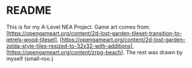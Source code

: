 # README

This is for my A-Level NEA Project.
Game art comes from: 
[https://opengameart.org/content/2d-lost-garden-tileset-transition-to-jetrels-wood-tileset], 
[https://opengameart.org/content/2d-lost-garden-zelda-style-tiles-resized-to-32x32-with-additions],
[https://opengameart.org/content/zrpg-beach].
The rest was drawn by myself (small-roo.)
